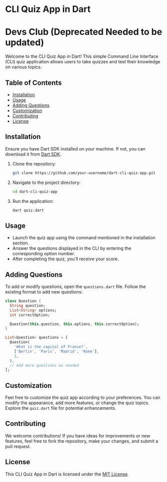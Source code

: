 # CLI Quiz App in Dart
# Devs Club (Deprecated Needed to be updated)

Welcome to the CLI Quiz App in Dart! This simple Command Line Interface (CLI) quiz application allows users to take quizzes and test their knowledge on various topics.

## Table of Contents

- [Installation](#installation)
- [Usage](#usage)
- [Adding Questions](#adding-questions)
- [Customization](#customization)
- [Contributing](#contributing)
- [License](#license)

## Installation

Ensure you have Dart SDK installed on your machine. If not, you can download it from [Dart SDK](https://dart.dev/get-dart).

1. Clone the repository:

   ```bash
   git clone https://github.com/your-username/dart-cli-quiz-app.git
   ```

2. Navigate to the project directory:

   ```bash
   cd dart-cli-quiz-app
   ```

3. Run the application:

   ```bash
   dart quiz.dart
   ```

## Usage

- Launch the quiz app using the command mentioned in the installation section.
- Answer the questions displayed in the CLI by entering the corresponding option number.
- After completing the quiz, you'll receive your score.

## Adding Questions

To add or modify questions, open the `questions.dart` file. Follow the existing format to add new questions:

```dart
class Question {
  String question;
  List<String> options;
  int correctOption;

  Question(this.question, this.options, this.correctOption);
}

List<Question> questions = [
  Question(
    'What is the capital of France?',
    ['Berlin', 'Paris', 'Madrid', 'Rome'],
    1,
  ),
  // Add more questions as needed
];
```

## Customization

Feel free to customize the quiz app according to your preferences. You can modify the appearance, add more features, or change the quiz topics. Explore the `quiz.dart` file for potential enhancements.

## Contributing

We welcome contributions! If you have ideas for improvements or new features, feel free to fork the repository, make your changes, and submit a pull request.

## License

This CLI Quiz App in Dart is licensed under the [MIT License](LICENSE).
